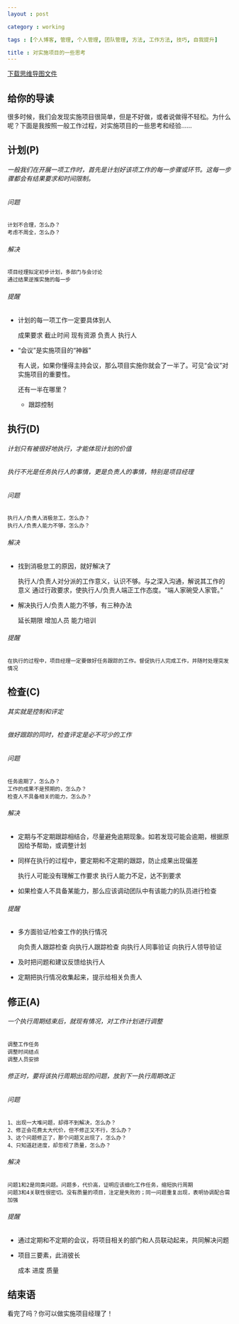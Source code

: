 ```yaml
---
layout : post

category : working

tags : [个人博客, 管理, 个人管理, 团队管理, 方法, 工作方法, 技巧, 自我提升]

title : 对实施项目的一些思考
---
```


[下载思维导图文件](https://docs.google.com/file/d/0B7UFT4BR96esSEozLWxIdEhzYnM/edit?usp=sharing)

## 给你的导读

很多时候，我们会发现实施项目很简单，但是不好做，或者说做得不轻松。为什么呢？下面是我按照一般工作过程，对实施项目的一些思考和经验……


## 计划(P)

###### 一般我们在开展一项工作时，首先是计划好该项工作的每一步骤或环节。这每一步骤都会有结果要求和时间限制。

###### 问题

	计划不合理，怎么办？
	考虑不周全，怎么办？

###### 解决

	项目经理拟定初步计划，多部门与会讨论
	通过结果逆推实施的每一步

###### 提醒

- 计划的每一项工作一定要具体到人

	成果要求
	截止时间
	现有资源
	负责人
	执行人
	
- “会议”是实施项目的“神器”

	有人说，如果你懂得主持会议，那么项目实施你就会了一半了。可见“会议”对实施项目的重要性。

	还有一半在哪里？
	 - 跟踪控制

## 执行(D)

###### 计划只有被很好地执行，才能体现计划的价值

###### 执行不光是任务执行人的事情，更是负责人的事情，特别是项目经理


###### 问题

	执行人/负责人消极怠工，怎么办？
	执行人/负责人能力不够，怎么办？

###### 解决

- 找到消极怠工的原因，就好解决了

	执行人/负责人对分派的工作意义，认识不够。与之深入沟通，解说其工作的意义
	通过行政要求，使执行人/负责人端正工作态度。“端人家碗受人家管。”
	
- 解决执行人/负责人能力不够，有三种办法

	延长期限
	增加人员
	能力培训

###### 提醒

	在执行的过程中，项目经理一定要做好任务跟踪的工作。督促执行人完成工作，并随时处理突发情况

## 检查(C)

###### 其实就是控制和评定

###### 做好跟踪的同时，检查评定是必不可少的工作

###### 问题

	任务逾期了，怎么办？
	工作的成果不是预期的，怎么办？
	检查人不具备相关的能力，怎么办？

###### 解决

- 定期与不定期跟踪相结合，尽量避免逾期现象。如若发现可能会逾期，根据原因给予帮助，或调整计划

- 同样在执行的过程中，要定期和不定期的跟踪，防止成果出现偏差

	执行人可能没有理解工作要求
	执行人能力不足，达不到要求

- 如果检查人不具备某能力，那么应该调动团队中有该能力的队员进行检查

###### 提醒

- 多方面验证/检查工作的执行情况

	向负责人跟踪检查
	向执行人跟踪检查
	向执行人同事验证
	向执行人领导验证

- 及时把问题和建议反馈给执行人

- 定期把执行情况收集起来，提示给相关负责人

## 修正(A)


###### 一个执行周期结束后，就现有情况，对工作计划进行调整

	调整工作任务
	调整时间结点
	调整人员安排
	
###### 修正时，要将该执行周期出现的问题，放到下一执行周期改正

###### 问题

	1、出现一大堆问题，却得不到解决，怎么办？
	2、修正会花费太大代价，但不修正又不行，怎么办？
	3、这个问题修正了，那个问题又出现了，怎么办？
	4、只知道赶进度，却忽视了质量，怎么办？

###### 解决

	问题1和2是同类问题。问题多，代价高，证明应该细化工作任务，缩短执行周期
	问题3和4关联性很密切。没有质量的项目，注定是失败的；同一问题重复出现，表明协调配合需加强

###### 提醒

- 通过定期和不定期的会议，将项目相关的部门和人员联动起来，共同解决问题

- 项目三要素，此消彼长

	成本
	进度
	质量

## 结束语

看完了吗？你可以做实施项目经理了！